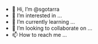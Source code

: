 - 👋 Hi, I’m @sgotarra
- 👀 I’m interested in ...
- 🌱 I’m currently learning ...
- 💞️ I’m looking to collaborate on ...
- 📫 How to reach me ...

<!---
sgotarra/sgotarra is a ✨ special ✨ repository because its `README.md` (this file) appears on your GitHub profile.
You can click the Preview link to take a look at your changes.
--->
